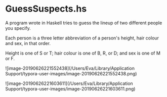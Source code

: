 # GuessSuspects.hs
A program wrote in Haskell tries to guess the lineup of two different people you specify. 

Each person is a three letter abbreviation of a person's height, hair colour and sex, in that order. 

Height is one of S or T; hair colour is one of B, R, or D; and sex is one of M or F.



![image-20190626221552438](/Users/Eva/Library/Application Support/typora-user-images/image-20190626221552438.png)

![image-20190626221603611](/Users/Eva/Library/Application Support/typora-user-images/image-20190626221603611.png)

